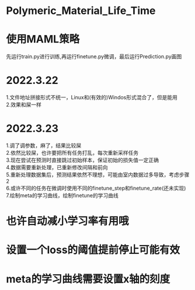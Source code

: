 # Polymeric_Material_Life_Time
# 使用MAML策略
先运行train.py进行训练,再运行finetune.py微调，最后运行Prediction.py画图

# 2022.3.22
1.文件地址拼接形式不统一，Linux和(有效的)Windos形式混合了，但是能用  
2.效果和屎一样

# 2022.3.23
1.调了调参数，麻了，结果比较屎  
2.依然比较屎，也许要把所有任务打乱，每次重新采样任务  
3.现在尝试在预测时直接跳过初始样本，保证初始的损失值一定正确  
4.数据需要重新处理，已重新修改间隔和前向  
5.重新处理数据集后，预测结果依然不理想，可能由室内数据过多导致，考虑步骤2  
6.或许不同的任务在微调时使用不同的finetune_step和finetune_rate(还未实现)  
7.绘制meta的学习曲线，绘制finetune的学习曲线

# 也许自动减小学习率有用哦
# 设置一个loss的阈值提前停止可能有效

# meta的学习曲线需要设置x轴的刻度
